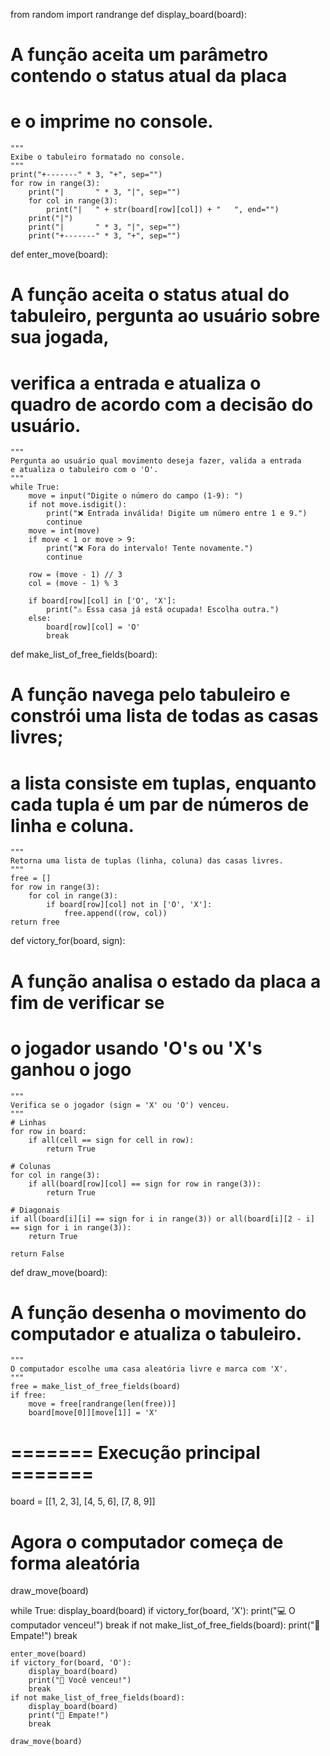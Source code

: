 from random import randrange
def display_board(board):
 # A função aceita um parâmetro contendo o status atual da placa
 # e o imprime no console.
    """
    Exibe o tabuleiro formatado no console.
    """
    print("+-------" * 3, "+", sep="")
    for row in range(3):
        print("|       " * 3, "|", sep="")
        for col in range(3):
            print("|   " + str(board[row][col]) + "   ", end="")
        print("|")
        print("|       " * 3, "|", sep="")
        print("+-------" * 3, "+", sep="")


def enter_move(board):
 # A função aceita o status atual do tabuleiro, pergunta ao usuário sobre sua jogada, 
 # verifica a entrada e atualiza o quadro de acordo com a decisão do usuário.
    """
    Pergunta ao usuário qual movimento deseja fazer, valida a entrada
    e atualiza o tabuleiro com o 'O'.
    """
    while True:
        move = input("Digite o número do campo (1-9): ")
        if not move.isdigit():
            print("❌ Entrada inválida! Digite um número entre 1 e 9.")
            continue
        move = int(move)
        if move < 1 or move > 9:
            print("❌ Fora do intervalo! Tente novamente.")
            continue

        row = (move - 1) // 3
        col = (move - 1) % 3

        if board[row][col] in ['O', 'X']:
            print("⚠️ Essa casa já está ocupada! Escolha outra.")
        else:
            board[row][col] = 'O'
            break

def make_list_of_free_fields(board):
 # A função navega pelo tabuleiro e constrói uma lista de todas as casas livres; 
 # a lista consiste em tuplas, enquanto cada tupla é um par de números de linha e coluna.
    """
    Retorna uma lista de tuplas (linha, coluna) das casas livres.
    """
    free = []
    for row in range(3):
        for col in range(3):
            if board[row][col] not in ['O', 'X']:
                free.append((row, col))
    return free

def victory_for(board, sign):
 # A função analisa o estado da placa a fim de verificar se 
 # o jogador usando 'O's ou 'X's ganhou o jogo
    """
    Verifica se o jogador (sign = 'X' ou 'O') venceu.
    """
    # Linhas
    for row in board:
        if all(cell == sign for cell in row):
            return True

    # Colunas
    for col in range(3):
        if all(board[row][col] == sign for row in range(3)):
            return True

    # Diagonais
    if all(board[i][i] == sign for i in range(3)) or all(board[i][2 - i] == sign for i in range(3)):
        return True

    return False
    
def draw_move(board):
 # A função desenha o movimento do computador e atualiza o tabuleiro.
    """
    O computador escolhe uma casa aleatória livre e marca com 'X'.
    """
    free = make_list_of_free_fields(board)
    if free:
        move = free[randrange(len(free))]
        board[move[0]][move[1]] = 'X'


# ======= Execução principal =======
board = [[1, 2, 3],
         [4, 5, 6],
         [7, 8, 9]]

# Agora o computador começa de forma aleatória
draw_move(board)

while True:
    display_board(board)
    if victory_for(board, 'X'):
        print("💻 O computador venceu!")
        break
    if not make_list_of_free_fields(board):
        print("🤝 Empate!")
        break

    enter_move(board)
    if victory_for(board, 'O'):
        display_board(board)
        print("🎉 Você venceu!")
        break
    if not make_list_of_free_fields(board):
        display_board(board)
        print("🤝 Empate!")
        break

    draw_move(board)

